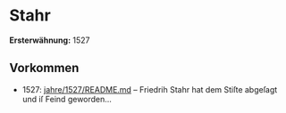 # Stahr

**Ersterwähnung:** 1527

## Vorkommen
- 1527: [jahre/1527/README.md](../jahre/1527/README.md) – Friedrih Stahr hat dem Stiſte abgeſagt und iſ Feind
geworden...
